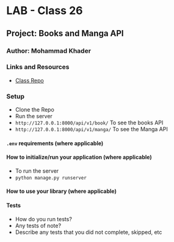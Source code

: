 # LAB - Class 26

## Project: Books and Manga API

### Author: Mohammad Khader

### Links and Resources

- [Class Repo](https://github.com/LTUC/amman-python-401d10/tree/main/Class-26)

### Setup

- Clone the Repo
- Run the server
- `http://127.0.0.1:8000/api/v1/book/` To see the books API
- `http://127.0.0.1:8000/api/v1/manga/` To see the Manga API

#### `.env` requirements (where applicable)


#### How to initialize/run your application (where applicable)

- To run the server
- `python manage.py runserver`

#### How to use your library (where applicable)

#### Tests

- How do you run tests?
- Any tests of note?
- Describe any tests that you did not complete, skipped, etc
